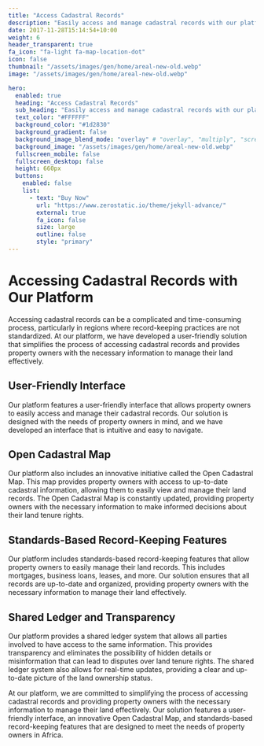 ```yaml
---
title: "Access Cadastral Records"
description: "Easily access and manage cadastral records with our platform"
date: 2017-11-28T15:14:54+10:00
weight: 6
header_transparent: true
fa_icon: "fa-light fa-map-location-dot"
icon: false
thumbnail: "/assets/images/gen/home/areal-new-old.webp"
image: "/assets/images/gen/home/areal-new-old.webp"

hero:
  enabled: true
  heading: "Access Cadastral Records"
  sub_heading: "Easily access and manage cadastral records with our platform"
  text_color: "#FFFFFF"
  background_color: "#1d2830"
  background_gradient: false
  background_image_blend_mode: "overlay" # "overlay", "multiply", "screen"
  background_image: "/assets/images/gen/home/areal-new-old.webp"
  fullscreen_mobile: false
  fullscreen_desktop: false
  height: 660px
  buttons:
    enabled: false
    list:
      - text: "Buy Now"
        url: "https://www.zerostatic.io/theme/jekyll-advance/"
        external: true
        fa_icon: false
        size: large
        outline: false
        style: "primary"
---
```


# Accessing Cadastral Records with Our Platform

Accessing cadastral records can be a complicated and time-consuming process, particularly in regions where record-keeping practices are not standardized. At our platform, we have developed a user-friendly solution that simplifies the process of accessing cadastral records and provides property owners with the necessary information to manage their land effectively.

## User-Friendly Interface

Our platform features a user-friendly interface that allows property owners to easily access and manage their cadastral records. Our solution is designed with the needs of property owners in mind, and we have developed an interface that is intuitive and easy to navigate.

## Open Cadastral Map

Our platform also includes an innovative initiative called the Open Cadastral Map. This map provides property owners with access to up-to-date cadastral information, allowing them to easily view and manage their land records. The Open Cadastral Map is constantly updated, providing property owners with the necessary information to make informed decisions about their land tenure rights.

## Standards-Based Record-Keeping Features

Our platform includes standards-based record-keeping features that allow property owners to easily manage their land records. This includes mortgages, business loans, leases, and more. Our solution ensures that all records are up-to-date and organized, providing property owners with the necessary information to manage their land effectively.

## Shared Ledger and Transparency

Our platform provides a shared ledger system that allows all parties involved to have access to the same information. This provides transparency and eliminates the possibility of hidden details or misinformation that can lead to disputes over land tenure rights. The shared ledger system also allows for real-time updates, providing a clear and up-to-date picture of the land ownership status.

At our platform, we are committed to simplifying the process of accessing cadastral records and providing property owners with the necessary information to manage their land effectively. Our solution features a user-friendly interface, an innovative Open Cadastral Map, and standards-based record-keeping features that are designed to meet the needs of property owners in Africa.
